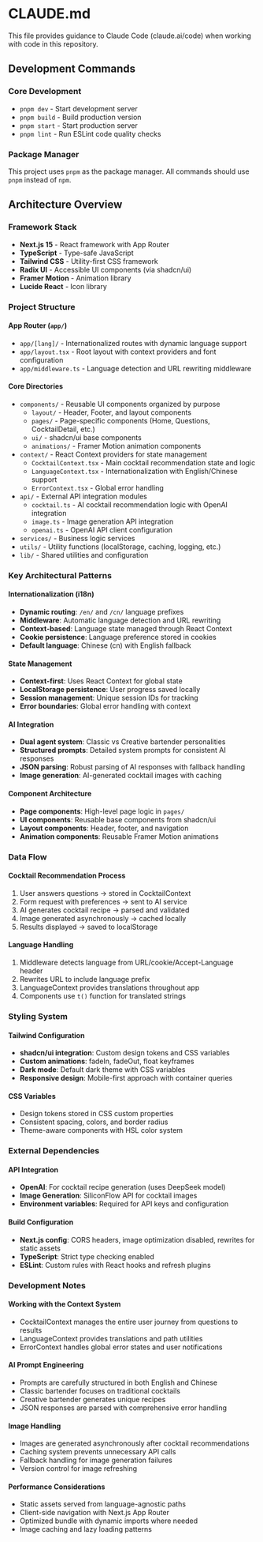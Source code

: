 # CLAUDE.md

This file provides guidance to Claude Code (claude.ai/code) when working with code in this repository.

## Development Commands

### Core Development

- `pnpm dev` - Start development server
- `pnpm build` - Build production version
- `pnpm start` - Start production server
- `pnpm lint` - Run ESLint code quality checks

### Package Manager

This project uses `pnpm` as the package manager. All commands should use `pnpm` instead of `npm`.

## Architecture Overview

### Framework Stack

- **Next.js 15** - React framework with App Router
- **TypeScript** - Type-safe JavaScript
- **Tailwind CSS** - Utility-first CSS framework
- **Radix UI** - Accessible UI components (via shadcn/ui)
- **Framer Motion** - Animation library
- **Lucide React** - Icon library

### Project Structure

#### App Router (`app/`)

- `app/[lang]/` - Internationalized routes with dynamic language support
- `app/layout.tsx` - Root layout with context providers and font configuration
- `app/middleware.ts` - Language detection and URL rewriting middleware

#### Core Directories

- `components/` - Reusable UI components organized by purpose
  - `layout/` - Header, Footer, and layout components
  - `pages/` - Page-specific components (Home, Questions, CocktailDetail, etc.)
  - `ui/` - shadcn/ui base components
  - `animations/` - Framer Motion animation components
- `context/` - React Context providers for state management
  - `CocktailContext.tsx` - Main cocktail recommendation state and logic
  - `LanguageContext.tsx` - Internationalization with English/Chinese support
  - `ErrorContext.tsx` - Global error handling
- `api/` - External API integration modules
  - `cocktail.ts` - AI cocktail recommendation logic with OpenAI integration
  - `image.ts` - Image generation API integration
  - `openai.ts` - OpenAI API client configuration
- `services/` - Business logic services
- `utils/` - Utility functions (localStorage, caching, logging, etc.)
- `lib/` - Shared utilities and configuration

### Key Architectural Patterns

#### Internationalization (i18n)

- **Dynamic routing**: `/en/` and `/cn/` language prefixes
- **Middleware**: Automatic language detection and URL rewriting
- **Context-based**: Language state managed through React Context
- **Cookie persistence**: Language preference stored in cookies
- **Default language**: Chinese (cn) with English fallback

#### State Management

- **Context-first**: Uses React Context for global state
- **LocalStorage persistence**: User progress saved locally
- **Session management**: Unique session IDs for tracking
- **Error boundaries**: Global error handling with context

#### AI Integration

- **Dual agent system**: Classic vs Creative bartender personalities
- **Structured prompts**: Detailed system prompts for consistent AI responses
- **JSON parsing**: Robust parsing of AI responses with fallback handling
- **Image generation**: AI-generated cocktail images with caching

#### Component Architecture

- **Page components**: High-level page logic in `pages/`
- **UI components**: Reusable base components from shadcn/ui
- **Layout components**: Header, footer, and navigation
- **Animation components**: Reusable Framer Motion animations

### Data Flow

#### Cocktail Recommendation Process

1. User answers questions → stored in CocktailContext
2. Form request with preferences → sent to AI service
3. AI generates cocktail recipe → parsed and validated
4. Image generated asynchronously → cached locally
5. Results displayed → saved to localStorage

#### Language Handling

1. Middleware detects language from URL/cookie/Accept-Language header
2. Rewrites URL to include language prefix
3. LanguageContext provides translations throughout app
4. Components use `t()` function for translated strings

### Styling System

#### Tailwind Configuration

- **shadcn/ui integration**: Custom design tokens and CSS variables
- **Custom animations**: fadeIn, fadeOut, float keyframes
- **Dark mode**: Default dark theme with CSS variables
- **Responsive design**: Mobile-first approach with container queries

#### CSS Variables

- Design tokens stored in CSS custom properties
- Consistent spacing, colors, and border radius
- Theme-aware components with HSL color system

### External Dependencies

#### API Integration

- **OpenAI**: For cocktail recipe generation (uses DeepSeek model)
- **Image Generation**: SiliconFlow API for cocktail images
- **Environment variables**: Required for API keys and configuration

#### Build Configuration

- **Next.js config**: CORS headers, image optimization disabled, rewrites for static assets
- **TypeScript**: Strict type checking enabled
- **ESLint**: Custom rules with React hooks and refresh plugins

### Development Notes

#### Working with the Context System

- CocktailContext manages the entire user journey from questions to results
- LanguageContext provides translations and path utilities
- ErrorContext handles global error states and user notifications

#### AI Prompt Engineering

- Prompts are carefully structured in both English and Chinese
- Classic bartender focuses on traditional cocktails
- Creative bartender generates unique recipes
- JSON responses are parsed with comprehensive error handling

#### Image Handling

- Images are generated asynchronously after cocktail recommendations
- Caching system prevents unnecessary API calls
- Fallback handling for image generation failures
- Version control for image refreshing

#### Performance Considerations

- Static assets served from language-agnostic paths
- Client-side navigation with Next.js App Router
- Optimized bundle with dynamic imports where needed
- Image caching and lazy loading patterns
